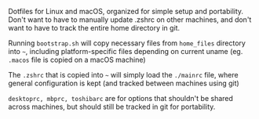 Dotfiles for Linux and macOS, organized for simple setup and portability. Don't want to have to manually update .zshrc on other machines, and don't want to have to track the entire home directory in git.

Running `bootstrap.sh` will copy necessary files from `home_files` directory into `~`, including platform-specific files depending on current uname (eg. `.macos` file is copied on a macOS machine)

The `.zshrc` that is copied into `~` will simply load the `./mainrc` file, where general configuration is kept (and tracked between machines using git)

`desktoprc, mbprc, toshibarc` are for options that shouldn't be shared across machines, but should still be tracked in git for portability.
